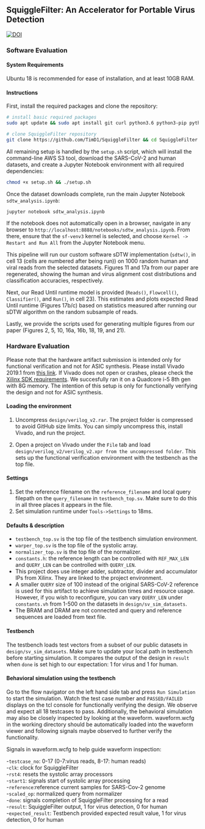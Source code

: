 ## SquiggleFilter: An Accelerator for Portable Virus Detection
[![DOI](https://zenodo.org/badge/308382397.svg)](https://zenodo.org/badge/latestdoi/308382397)

### Software Evaluation

#### System Requirements

Ubuntu 18 is recommended for ease of installation, and at least 10GB RAM.

#### Instructions

First, install the required packages and clone the repository:
```bash                                                                         
# install basic required packages
sudo apt update && sudo apt install git curl python3.6 python3-pip python3-dev jupyter

# clone SquiggleFilter repository
git clone https://github.com/TimD1/SquiggleFilter && cd SquiggleFilter
``` 

All remaining setup is handled by the `setup.sh` script, which will install the command-line AWS S3 tool, download the SARS-CoV-2 and human datasets, and create a Jupyter Notebook environment with all required dependencies:
```bash                                                                         
chmod +x setup.sh && ./setup.sh
``` 

Once the dataset downloads complete, run the main Jupyter Notebook `sdtw_analysis.ipynb`:
```bash                                                                         
jupyter notebook sdtw_analysis.ipynb
``` 

If the notebook does not automatically open in a browser, navigate in any browser to `http://localhost:8888/notebooks/sdtw_analysis.ipynb`. From there, ensure that the `sf-venv3` kernel is selected, and choose `Kernel -> Restart and Run All` from the Jupyter Notebook menu.

This pipeline will run our custom software sDTW implementation (`sdtw()`, in cell 13 (cells are numbered after being run)) on 1000 random human and viral reads from the selected datasets. Figures 11 and 17a from our paper are regenerated, showing the human and virus alignment cost distributions and classification accuracies, respectively.

Next, our Read Until runtime model is provided (`Reads()`, `Flowcell()`, `Classifier()`, and `Run()`, in cell 23). This estimates and plots expected Read Until runtime (Figures 17b/c) based on statistics measured after running our sDTW algorithm on the random subsample of reads.

Lastly, we provide the scripts used for generating multiple figures from our paper (Figures 2, 5, 10, 16a, 16b, 18, 19, and 21).

### Hardware Evaluation

Please note that the hardware artifact submission is intended only for functional verification and not for ASIC synthesis. 
Please install Vivado 2019.1 from [this link](https://www.xilinx.com/support/documentation-navigation/design-hubs/2019-1/dh0013-vivado-installation-and-licensing-hub.html).
If Vivado does not open or crashes, please check the [Xilinx SDK requirements](https://www.xilinx.com/html_docs/xilinx2019_1/SDK_Doc/xsct/intro/xsct_system_requirements.html). We succesfully ran it on a Quadcore i-5 8th gen with 8G memory. The intention of this setup is only for functionally verifying the design and not for ASIC synthesis.


#### Loading the environment
1. Uncompress `design/verilog_v2.rar`. The project folder is compressed to avoid GitHub size limits. You can simply uncompress this, install Vivado, and run the project.

2. Open a project on Vivado under the `File` tab and load `design/verilog_v2/verilog_v2.xpr from the uncompressed folder`. This sets up the functional verification environment with the testbench as the top file.

#### Settings

1. Set the reference filename on the `reference_filename` and local query filepath on the `query_filename` in `testbench_top.sv`. Make sure to do this in all three places it appears in the file.
2. Set simulation runtime under `Tools->Settings` to 18ms.

#### Defaults & description
- `testbench_top.sv` is the top file of the testbench simulation environment.
- `warper_top.sv` is the top file of the systolic array.
- `normalizer_top.sv` is the top file of the normalizer.
- `constants.h`: the reference length can be controlled with `REF_MAX_LEN` and `QUERY_LEN` can be controlled with `QUERY_LEN`.
- This project does use integer adder, subtractor, divider and accumulator IPs from Xilinx. They are linked to the project environment.
- A smaller `QUERY` size of 100 instead of the original SARS-CoV-2 reference is used for this artifact to achieve simulation times and resource usage. However, if you wish to reconfigure, you can vary `QUERY_LEN` under `constants.vh` from 1-500 on the datasets in `design/sv_sim_datasets`.
- The BRAM and DRAM are not connected and query and reference sequences are loaded from text file.

#### Testbench

The testbench loads test vectors from a subset of our public datasets in `design/sv_sim_datasets`. Make sure to update your local path in testbench before starting simulation. It compares the output of the design in `result` when `done` is set high to our expectation: 1 for virus and 1 for human.

#### Behavioral simulation using the testbench

Go to the flow navigator on the left hand side tab and press `Run Simulation` to start the simulation. Watch the test case number and `PASSED/FAILED` displays on the tcl console for functionally verifying the design. We observe and expect all 18 testcases to pass. Additionally, the behavioral simulation may also be closely inspected by looking at the waveform. waveform.wcfg in the working directory should be automatically loaded into the waveform viewer and following signals maybe observed to further verify the functionality.

Signals in waveform.wcfg to help guide waveform inspection:

-`testcase_no`: 0-17 (0-7:virus reads, 8-17: human reads)<br />
-`clk`: clock for SquiggleFilter<br />
-`rst4`: resets the systolic array processors<br />
-`start1`: signals start of systolic array processing<br />
-`reference`:reference current samples for SARS-Cov-2 genome<br />
-`scaled_op`: normalized query from normalizer<br />
-`done`: signals completion of SquiggleFilter processing for a read<br />
-`result`: SquiggleFilter output, 1 for virus detection, 0 for human<br />
-`expected_result`: Testbench provided expected result value, 1 for virus detection, 0 for human<br />
